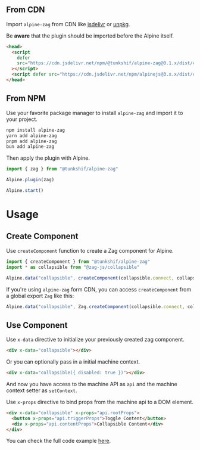 ## From CDN

Import `alpine-zag` from CDN like [jsdelivr](https://www.jsdelivr.com/) or [unpkg](https://www.unpkg.com/).

Be **aware** that the plugin should be imported before the Alpine itself.

```html
<head>
  <script
    defer
    src="https://cdn.jsdelivr.net/npm/@tunkshif/alpine-zag@0.1.x/dist/cdn.min.js"
  ></script>
  <script defer src="https://cdn.jsdelivr.net/npm/alpinejs@3.x.x/dist/cdn.min.js"></script>
</head>
```

## From NPM

Use your favorite package manager to install `alpine-zag` and import it to your project.

```bash
npm install alpine-zag
yarn add alpine-zag
pnpm add alpine-zag
bun add alpine-zag
```

Then apply the plugin with Alpine.

```js
import { zag } from "@tunkshif/alpine-zag"

Alpine.plugin(zag)

Alpine.start()
```

# Usage

## Create Component

Use `createComponent` function to create a Zag component for Alpine.

```js
import { createComponent } from "@tunkshif/alpine-zag"
import * as collapsible from "@zag-js/collapsible"

Alpine.data("collapsible", createComponent(collapsible.connect, collapsible.machine))
```

If you're using `alpine-zag` form CDN, you can access `createComponent` from a global export `Zag` like this:

```js
Alpine.data("collapsible", Zag.createComponent(collapsible.connect, collapsible.machine))
```

## Use Component

Use `x-data` directive to initialize your previously created zag component.

```html
<div x-data="collapsible"></div>
```

Or you can optionally pass in a initial machine context.

```html
<div x-data="collapsible({ disabled: true })"></div>
```

And now you have access to the machine API as `api` and the machine context setter as `setContext`.

Use `x-props` directive to bind props from the machine api to a DOM element.

```html
<div x-data="collapsible" x-props="api.rootProps">
  <button x-props="api.triggerProps">Toggle Content</button>
  <div x-props="api.contentProps">Collapsible Content</div>
</div>
```

You can check the full code example [here](https://github.com/TunkShif/alpine-zag/blob/main/lib/examples/index.html).
